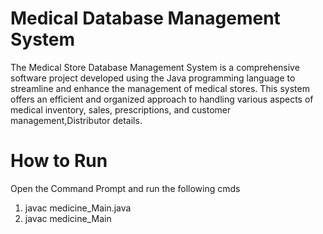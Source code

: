 # Medical Database Management System
The Medical Store Database Management System is a comprehensive software project developed using the Java programming language to streamline and enhance the management of medical stores.
This system offers an efficient and organized approach to handling various aspects of medical inventory, sales, prescriptions, and customer management,Distributor details.


# How to Run
Open the Command Prompt and run the following cmds
1. javac medicine_Main.java   
2. javac medicine_Main
